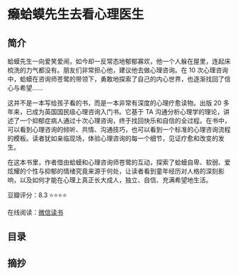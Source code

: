 # 癞蛤蟆先生去看心理医生

## 简介

蛤蟆先生一向爱笑爱闹，如今却一反常态地郁郁寡欢，他一个人躲在屋里，连起床梳洗的力气都没有。朋友们非常担心他，建议他去做心理咨询。在 10 次心理咨询中，蛤蟆在咨询师苍鹭的带领下，勇敢地探索了自己的内心世界，也逐渐找回了信心与希望……

这并不是一本写给孩子看的书，而是一本非常有深度的心理疗愈读物。出版 20 多年来，已成为英国国民级心理咨询入门书。它基于 TA 沟通分析心理学的理论，讲述了一个抑郁症病人通过十次心理咨询，终于找回快乐和自信的全过程。在书中，可以看到心理咨询的倾听、共情、沟通技巧，也可以看到一个标准的心理咨询流程的模板。读者犹如亲临现场，体验心理咨询的每一个细节，见证疗愈和改变的发生。

在这本书里，作者借由蛤蟆和心理咨询师苍鹭的互动，探索了蛤蟆自卑、软弱、爱炫耀的个性与抑郁的情绪究竟来源于何处，让读者看到童年经历对人格的深刻影响，以及如何才能在心理上真正长大成人，独立、自信、充满希望地生活。

豆瓣评分：8.3 ⭐⭐⭐⭐

在线阅读：[微信读书](https://weread.qq.com/web/reader/66832530721e777066806c9)

## 目录

## 摘抄

<Items :data=[...ExcerptToadData] />

<script setup>
  import { ExcerptToadData } from './data/excerpt-toad.mts';
  import Items from './components/Items.vue';
</script>
